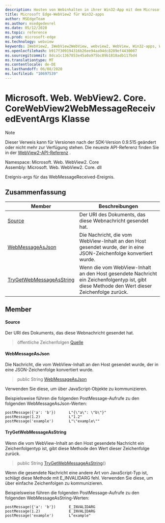 ```yaml
---
description: Hosten von Webinhalten in ihrer Win32-App mit dem Microsoft Edge WebView2-Steuerelement
title: Microsoft Edge-WebView2 für Win32-apps
author: MSEdgeTeam
ms.author: msedgedevrel
ms.date: 05/12/2020
ms.topic: reference
ms.prod: microsoft-edge
ms.technology: webview
keywords: IWebView2, IWebView2WebView, webview2, WebView, Win32-apps, Win32, Edge, ICoreWebView2, ICoreWebView2Controller, Browser-Steuerelement, Edge-HTML
ms.openlocfilehash: b917f309194316b26ee94aa94dc8289ef4430007
ms.sourcegitcommit: 8dca1c1367853e45a0a975bc89b1818adb117bd4
ms.translationtype: MT
ms.contentlocale: de-DE
ms.lasthandoff: 06/08/2020
ms.locfileid: "10697539"
---
```

# Microsoft. Web. WebView2. Core. CoreWebView2WebMessageReceivedEventArgs Klasse 

> [!NOTE]
> Dieser Verweis kann für Versionen nach der SDK-Version 0.9.515 geändert oder nicht mehr zur Verfügung stehen. Die neueste API-Referenz finden Sie in der [WebView2-API-Referenz](../../../webview2-api-reference.md) .

Namespace: Microsoft. Web. WebView2. Core \
Assembly: Microsoft. Web. WebView2. Core. dll

Ereignis-args für das WebMessageReceived-Ereignis.

## Zusammenfassung

 Member                        | Beschreibungen
--------------------------------|---------------------------------------------
[Source](#source) | Der URI des Dokuments, das diese Webnachricht gesendet hat.
[WebMessageAsJson](#webmessageasjson) | Die Nachricht, die vom WebView-Inhalt an den Host gesendet wurde, der in eine JSON-Zeichenfolge konvertiert wurde.
[TryGetWebMessageAsString](#trygetwebmessageasstring) | Wenn die vom WebView-Inhalt an den Host gesendete Nachricht ein Zeichenfolgentyp ist, gibt diese Methode den Wert dieser Zeichenfolge zurück.

## Member

#### Source 

Der URI des Dokuments, das diese Webnachricht gesendet hat.

> öffentliche Zeichenfolgen [Quelle](#source)

#### WebMessageAsJson 

Die Nachricht, die vom WebView-Inhalt an den Host gesendet wurde, der in eine JSON-Zeichenfolge konvertiert wurde.

> public String [WebMessageAsJson](#webmessageasjson)

Verwenden Sie diese, um über JavaScript-Objekte zu kommunizieren.

Beispielsweise führen die folgenden PostMessage-Aufrufe zu den folgenden WebMessageAsJson-Werten:

```
postMessage({'a': 'b'})      L"{\"a\": \"b\"}"
postMessage(1.2)             L"1.2"
postMessage('example')       L"\"example\""
```

#### TryGetWebMessageAsString 

Wenn die vom WebView-Inhalt an den Host gesendete Nachricht ein Zeichenfolgentyp ist, gibt diese Methode den Wert dieser Zeichenfolge zurück.

> public String [TryGetWebMessageAsString](#trygetwebmessageasstring)()

Wenn die gesendete Nachricht eine andere Art von JavaScript-Typ ist, schlägt diese Methode mit E_INVALIDARG fehl. Verwenden Sie diese, um über einfache Zeichenfolgen zu kommunizieren.

Beispielsweise führen die folgenden PostMessage-Aufrufe zu den folgenden WebMessageAsString-Werten:

```
postMessage({'a': 'b'})      E_INVALIDARG
postMessage(1.2)             E_INVALIDARG
postMessage('example')       L"example"
```

